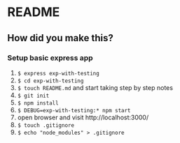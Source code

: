 # README

## How did you make this?

### Setup basic express app

1. `$ express exp-with-testing`
1. `$ cd exp-with-testing`
1. `$ touch README.md` and start taking step by step notes
1. `$ git init`
1. `$ npm install`
1. `$ DEBUG=exp-with-testing:* npm start`
1. open browser and visit http://localhost:3000/
1. `$ touch .gitignore`
1. `$ echo "node_modules" > .gitignore`
